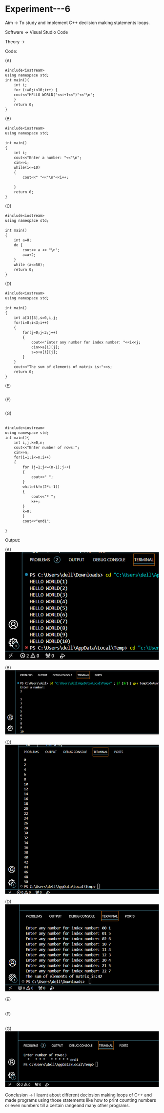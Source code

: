 # Experiment---6

Aim -> To study and implement C++ deciision making statements loops.<br> 

Software -> Visual Studio Code<br> 

Theory -><br> 

Code:<br> 

(A) <br> 
```
#include<iostream>
using namespace std;
int main(){
    int i;
    for (i=0;i<10;i++) {
    cout<<"HELLO WORLD("<<i+1<<")"<<"\n";
    }
    return 0;
}
```

(B)<br>
```
#include<iostream>
using namespace std;

int main()
{
    int i;
    cout<<"Enter a number: "<<"\n";
    cin>>i;
    while(i<=10)
    {
        cout<<" "<<"\n"<<i++;
    
    }
    return 0;
}
```

(C)<br>
```
#include<iostream> 
using namespace std;

int main() 
{
    int a=0;
    do {
        cout<< a << "\n";
        a=a+2;
    }
    while (a<=50); 
    return 0; 
}
```

(D)<br>
```
#include<iostream>
using namespace std;

int main()
{
    int a[3][3],s=0,i,j;
    for(i=0;i<3;i++)
    {
        for(j=0;j<3;j++)
        {
            cout<<"Enter any number for index number: "<<i<<j;
            cin>>a[i][j];
            s=s+a[i][j];
        }
    }
    cout<<"The sum of elements of matrix is:"<<s;
    return 0;
}
```

(E)<br> 
```
```

(F) <br> 
```
```

(G)<br> 
```

#include<iostream>
using namespace std;
int main(){
    int i,j,k=0,n;
    cout<<"Enter number of rows:";
    cin>>n;
    for(i=1;i<=n;i++)
    {
        for (j=1;j<=(n-1);j++)
        {
            cout<<" ";
        }
        while(k!=(2*i-1))
        {
            cout<<"* ";
            k++;
        }
        k=0;
        }
        cout<<"end1";
    
} 
```

Output: <br> 

(A)<br> 
![](https://github.com/Shloka-Patel/Experiment---6/blob/main/Output_6A.png)

(B)<br>
![](https://github.com/Shloka-Patel/Experiment---6/blob/main/Output_6B.png)

(C)<br>
![](https://github.com/Shloka-Patel/Experiment---6/blob/main/Output_6C.png)

(D)<br>
![](https://github.com/Shloka-Patel/Experiment---6/blob/main/Output_6D.png)

(E)<br>
![]()

(F)<br>
![]()

(G)<br> 
![](https://github.com/Shloka-Patel/Experiment---6/blob/main/Output_6(G)%20.png) 

Conclusion -> I learnt about different deciosion making loops of C++ and made programs using those statements like how to print counting numbers or even numbers till a certain rangeand many other programs. <br> 
